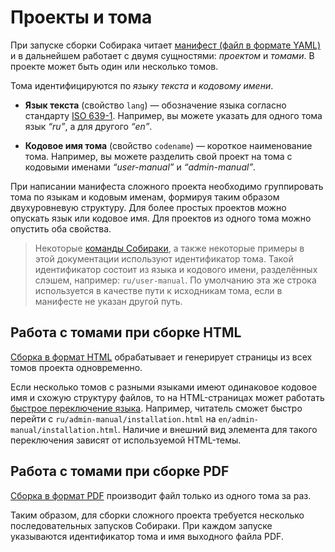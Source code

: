 # Проекты и тома

При запуске сборки Собирака читает [манифест (файл в формате YAML)](../5-data-types/1-manifest.md) и в дальнейшем работает с двумя сущностями: _проектом_ и _томами_. В проекте может быть один или несколько томов.


Тома идентифицируются по _языку текста_ и _кодовому имени_.

- **Язык текста** (свойство `lang`) — обозначение языка согласно стандарту [ISO 639-1](https://en.wikipedia.org/wiki/List_of_ISO_639-1_codes). Например, вы можете указать для одного тома язык _“ru”_, а для другого _“en”_.

- **Кодовое имя тома** (свойство `codename`) — короткое наименование тома. Например, вы можете разделить свой проект на тома с кодовыми именами _“user-manual”_ и _“admin-manual”_.

При написании манифеста сложного проекта необходимо группировать тома по языкам и кодовым именам, формируя таким образом двухуровневую структуру. Для более простых проектов можно опускать язык или кодовое имя. Для проектов из одного тома можно опустить оба свойства.

<blockquote class='book-hint info'>

Некоторые [команды Собираки](../4-cli), а также некоторые примеры в этой документации используют идентификатор тома. Такой идентификатор состоит из языка и кодового имени, разделённых слэшем, например: `ru/user-manual`. По умолчанию эта же строка используется в качестве пути к исходникам тома, если в манифесте не указан другой путь.

</blockquote>


## Работа с томами при сборке HTML

[Сборка в формат HTML](../3-output/1-html.md) обрабатывает и генерирует страницы из всех томов проекта одновременно.

Если несколько томов с разными языками имеют одинаковое кодовое имя и схожую структуру файлов, то на HTML-страницах может работать [быстрое переключение языка](2-multilang.md#switching-languages). Например, читатель сможет быстро перейти с `ru/admin-manual/installation.html` на `en/admin-manual/installation.html`. Наличие и внешний вид элемента для такого переключения зависят от используемой HTML-темы.


## Работа с томами при сборке PDF

[Сборка в формат PDF](../3-output/2-pdf.md) производит файл только из одного тома за раз.

Таким образом, для сборки сложного проекта требуется несколько последовательных запусков Собираки. При каждом запуске указываются идентификатор тома и имя выходного файла PDF.
